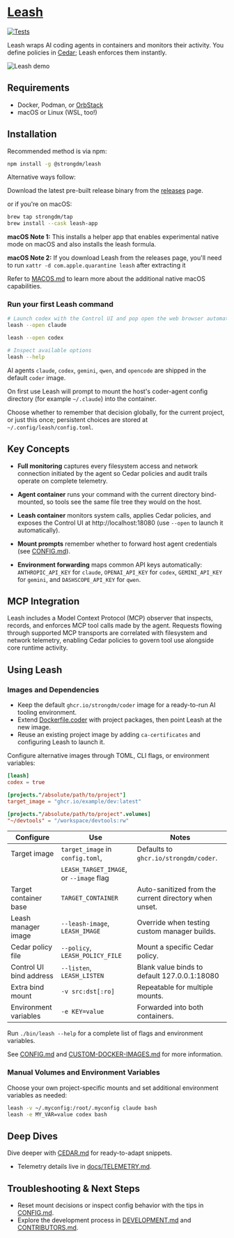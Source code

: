 # [Leash](https://leash.strongdm.ai/)
[![Tests](https://github.com/strongdm/leash/actions/workflows/tests.yml/badge.svg?branch=main)](https://github.com/strongdm/leash/actions/workflows/tests.yml)

Leash wraps AI coding agents in containers and monitors their activity. You define policies in [Cedar](https://docs.cedarpolicy.com/); Leash enforces them instantly.

![Leash demo](https://leash.strongdm.ai/media/leash-clip.gif)

## Requirements

- Docker, Podman, or [OrbStack](https://orbstack.dev/)
- macOS or Linux (WSL, too!)

## Installation

Recommended method is via npm:

```bash
npm install -g @strongdm/leash
```

Alternative ways follow:

Download the latest pre-built release binary from the [releases](https://github.com/strongdm/leash/releases) page.

or if you're on macOS:

```bash
brew tap strongdm/tap
brew install --cask leash-app
```

**macOS Note 1:** This installs a helper app that enables experimental native mode on macOS and also installs the leash formula.

**macOS Note 2:** If you download Leash from the releases page, you'll need to run `xattr -d com.apple.quarantine leash` after extracting it

Refer to [MACOS.md](docs/MACOS.md) to learn more about the additional native macOS capabilities.

### Run your first Leash command

```bash
# Launch codex with the Control UI and pop open the web browser automatically
leash --open claude

leash --open codex

# Inspect available options
leash --help
```

AI agents `claude`, `codex`, `gemini`, `qwen`, and `opencode` are shipped in the default `coder` image.

On first use Leash will prompt to mount the host's coder-agent config directory (for example `~/.claude`) into the container.

Choose whether to remember that decision globally, for the current project, or just this once; persistent choices are stored at `~/.config/leash/config.toml`.

## Key Concepts

- **Full monitoring** captures every filesystem access and network connection initiated by the agent so Cedar policies and audit trails operate on complete telemetry.

- **Agent container** runs your command with the current directory bind-mounted, so tools see the same file tree they would on the host.
- **Leash container** monitors system calls, applies Cedar policies, and exposes the Control UI at http://localhost:18080 (use `--open` to launch it automatically).
- **Mount prompts** remember whether to forward host agent credentials (see [CONFIG.md](docs/CONFIG.md)).
- **Environment forwarding** maps common API keys automatically: `ANTHROPIC_API_KEY` for `claude`, `OPENAI_API_KEY` for `codex`, `GEMINI_API_KEY` for `gemini`, and `DASHSCOPE_API_KEY` for `qwen`.

## MCP Integration

Leash includes a Model Context Protocol (MCP) observer that inspects, records, and enforces MCP tool calls made by the agent. Requests flowing through supported MCP transports are correlated with filesystem and network telemetry, enabling Cedar policies to govern tool use alongside core runtime activity.

## Using Leash

### Images and Dependencies

- Keep the default `ghcr.io/strongdm/coder` image for a ready-to-run AI tooling environment.
- Extend [Dockerfile.coder](Dockerfile.coder) with project packages, then point Leash at the new image.
- Reuse an existing project image by adding `ca-certificates` and configuring Leash to launch it.

Configure alternative images through TOML, CLI flags, or environment variables:

```toml
[leash]
codex = true

[projects."/absolute/path/to/project"]
target_image = "ghcr.io/example/dev:latest"

[projects."/absolute/path/to/project".volumes]
"~/devtools" = "/workspace/devtools:rw"
```

| Configure               | Use                                     | Notes                                                 |
|-------------------------|-----------------------------------------|-------------------------------------------------------|
| Target image            | `target_image` in `config.toml`,        | Defaults to `ghcr.io/strongdm/coder`.                 |
|                         | `LEASH_TARGET_IMAGE`, or `--image` flag |                                                       |
| Target container base   | `TARGET_CONTAINER`                      | Auto-sanitized from the current directory when unset. |
| Leash manager image     | `--leash-image`, `LEASH_IMAGE`          | Override when testing custom manager builds.          |
| Cedar policy file       | `--policy`, `LEASH_POLICY_FILE`         | Mount a specific Cedar policy.                        |
| Control UI bind address | `--listen`, `LEASH_LISTEN`              | Blank value binds to default 127.0.0.1:18080          |
| Extra bind mount        | `-v src:dst[:ro]`                       | Repeatable for multiple mounts.                       |
| Environment variables   | `-e KEY=value`                          | Forwarded into both containers.                       |

Run `./bin/leash --help` for a complete list of flags and environment variables.

See [CONFIG.md](docs/CONFIG.md) and [CUSTOM-DOCKER-IMAGES.md](docs/CUSTOM-DOCKER-IMAGES.md) for more information.

### Manual Volumes and Environment Variables

Choose your own project-specific mounts and set additional environment variables as needed:

```bash
leash -v ~/.myconfig:/root/.myconfig claude bash
leash -e MY_VAR=value codex bash
```

## Deep Dives

Dive deeper with [CEDAR.md](docs/design/CEDAR.md) for ready-to-adapt snippets.

- Telemetry details live in [docs/TELEMETRY.md](docs/TELEMETRY.md).

## Troubleshooting & Next Steps

- Reset mount decisions or inspect config behavior with the tips in [CONFIG.md](docs/CONFIG.md#L1).
- Explore the development process in [DEVELOPMENT.md](docs/DEVELOPMENT.md) and [CONTRIBUTORS.md](CONTRIBUTORS.md).
